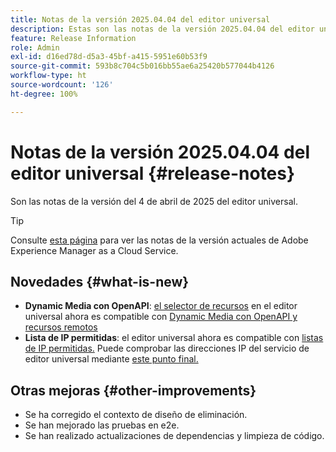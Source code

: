 ```yaml
---
title: Notas de la versión 2025.04.04 del editor universal
description: Estas son las notas de la versión 2025.04.04 del editor universal.
feature: Release Information
role: Admin
exl-id: d16ed78d-d5a3-45bf-a415-5951e60b53f9
source-git-commit: 593b8c704c5b016bb55ae6a25420b577044b4126
workflow-type: ht
source-wordcount: '126'
ht-degree: 100%

---
```



# Notas de la versión 2025.04.04 del editor universal {#release-notes}

Son las notas de la versión del 4 de abril de 2025 del editor universal.

>[!TIP]
>
>Consulte [esta página](/help/release-notes/release-notes-cloud/release-notes-current.md) para ver las notas de la versión actuales de Adobe Experience Manager as a Cloud Service.

## Novedades {#what-is-new}

* **Dynamic Media con OpenAPI**: [el selector de recursos](/help/assets/overview-asset-selector.md#repository-switcher) en el editor universal ahora es compatible con [Dynamic Media con OpenAPI y recursos remotos](/help/assets/integrate-remote-approved-assets-with-sites.md)
* **Lista de IP permitidas**: el editor universal ahora es compatible con [listas de IP permitidas.](/help/implementing/cloud-manager/ip-allow-lists/introduction.md#universal-editor) Puede comprobar las direcciones IP del servicio de editor universal mediante [este punto final.](http://universal-editor-service.adobe.io/ip-ranges)

## Otras mejoras {#other-improvements}

* Se ha corregido el contexto de diseño de eliminación.
* Se han mejorado las pruebas en e2e.
* Se han realizado actualizaciones de dependencias y limpieza de código.
